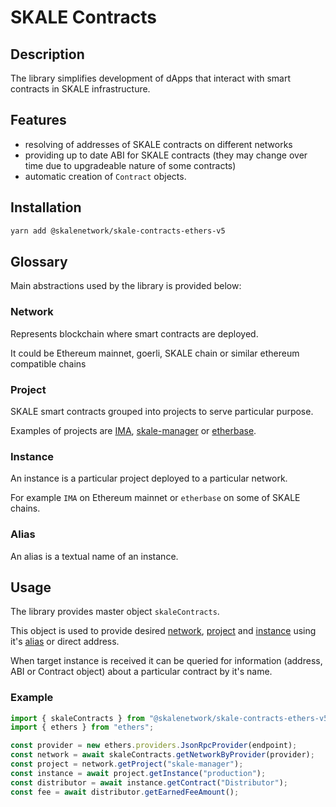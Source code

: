 # SKALE Contracts

## Description

The library simplifies development of dApps that interact with smart contracts in SKALE infrastructure.

## Features

- resolving of addresses of SKALE contracts on different networks
- providing up to date ABI for SKALE contracts (they may change over time due to upgradeable nature of some contracts)
- automatic creation of `Contract` objects.

## Installation

```bash
yarn add @skalenetwork/skale-contracts-ethers-v5
```

## Glossary

Main abstractions used by the library is provided below:

### Network

Represents blockchain where smart contracts are deployed.

It could be Ethereum mainnet, goerli, SKALE chain or similar ethereum compatible chains

### Project

SKALE smart contracts grouped into projects to serve particular purpose.

Examples of projects are [IMA](https://github.com/skalenetwork/IMA/), [skale-manager](https://github.com/skalenetwork/skale-manager) or [etherbase](https://github.com/skalenetwork/etherbase/).

### Instance

An instance is a particular project deployed to a particular network.

For example `IMA` on Ethereum mainnet or `etherbase` on some of SKALE chains.

### Alias

An alias is a textual name of an instance.

## Usage

The library provides master object `skaleContracts`.

This object is used to provide desired [network](#network), [project](#project) and [instance](#instance) using it's [alias](#alias) or direct address.

When target instance is received it can be queried for information (address, ABI or Contract object) about a particular contract by it's name.

### Example

```typescript
import { skaleContracts } from "@skalenetwork/skale-contracts-ethers-v5";
import { ethers } from "ethers";

const provider = new ethers.providers.JsonRpcProvider(endpoint);
const network = await skaleContracts.getNetworkByProvider(provider);
const project = network.getProject("skale-manager");
const instance = await project.getInstance("production");
const distributor = await instance.getContract("Distributor");
const fee = await distributor.getEarnedFeeAmount();
```
